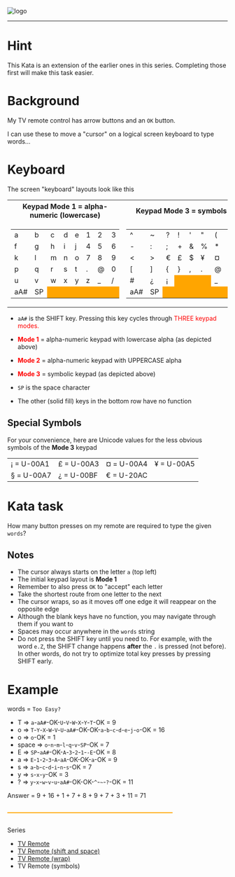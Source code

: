 <img src="https://i.imgur.com/ta6gv1i.png?1"  alt="logo"/>

---

# Hint

This Kata is an extension of the earlier ones in this series. Completing those first will make this task easier.

# Background

My TV remote control has arrow buttons and an `OK` button.

I can use these to move a "cursor" on a logical screen keyboard to type words...

# Keyboard

The screen "keyboard" layouts look like this


<table>

<tr>
<th>Keypad Mode 1 = alpha-numeric (lowercase)
<th>Keypad Mode 3 = symbols
</tr>

<tr>
<td>
<table id = "tvkb">
<tr><td>a<td>b<td>c<td>d<td>e<td>1<td>2<td>3</tr>
<tr><td>f<td>g<td>h<td>i<td>j<td>4<td>5<td>6</tr>
<tr><td>k<td>l<td>m<td>n<td>o<td>7<td>8<td>9</tr>
<tr><td>p<td>q<td>r<td>s<td>t<td>.<td>@<td>0</tr>
<tr><td>u<td>v<td>w<td>x<td>y<td>z<td>&#x005f;<td>/</tr>
<tr><td>aA#<td>SP<td style="background-color: orange"><td style="background-color: orange"><td style="background-color: orange"><td style="background-color: orange"><td style="background-color: orange"><td style="background-color: orange"></tr>
</table>
</td>

<td>
<table id = "tvkb">
<tr><td>^<td>~<td>?<td>!<td>'<td>"<td>(<td>)</tr>
<tr><td>-<td>:<td>;<td>+<td>&<td>%<td>*<td>=</tr>
<tr><td><<td>><td>&#x20ac;<td>&#x00a3;<td>$<td>&#x00a5;<td>&#x00a4;<td>\</tr>
<tr><td>[<td>]<td>{<td>}<td>,<td>.<td>@<td>&#x00a7;</tr>
<tr><td>#<td>&#x00bf;<td>&#x00a1;<td style="background-color:orange;"><td style="background-color:orange;"><td style="background-color:orange;"><td>&#x005f;<td>/</tr>
<tr><td>aA#<td>SP<td style="background-color: orange"><td style="background-color: orange"><td style="background-color: orange"><td style="background-color: orange"><td style="background-color: orange"><td style="background-color: orange"></tr>
</table>
</td>
</tr>
</table>

* `aA#` is the SHIFT key. Pressing this key cycles through <span style="color:red">THREE keypad modes.</span>
* <span style="color:red">**Mode 1**</span> = alpha-numeric keypad with lowercase alpha (as depicted above)
* <span style="color:red">**Mode 2**</span> = alpha-numeric keypad with UPPERCASE alpha
* <span style="color:red">**Mode 3**</span> = symbolic keypad (as depicted above)


* `SP` is the space character
* The other (solid fill) keys in the bottom row have no function

## Special Symbols

For your convenience, here are Unicode values for the less obvious symbols of the **Mode 3** keypad

<table id="legend">
<tr><td>&#x00a1; = U-00A1<td>&#x00a3; = U-00A3<td>&#x00a4; = U-00A4<td>&#x00a5; = U-00A5</tr>
<tr><td>&#x00a7; = U-00A7<td>&#x00bf; = U-00BF<td>&#x20ac; = U-20AC<td></tr>
</table>

# Kata task

How many button presses on my remote are required to type the given `words`?

## Notes

* The cursor always starts on the letter `a` (top left)
* The initial keypad layout is **Mode 1**
* Remember to also press `OK` to "accept" each letter
* Take the shortest route from one letter to the next
* The cursor wraps, so as it moves off one edge it will reappear on the opposite edge
* Although the blank keys have no function, you may navigate through them if you want to
* Spaces may occur anywhere in the `words` string
* Do not press the SHIFT key until you need to. For example, with the word `e.Z`, the SHIFT change happens **after** the `.` is pressed (not before). In other words, do not try to
  optimize total key presses by pressing SHIFT early.

# Example

words = `Too Easy?`

* T => `a`-`aA#`-OK-`U`-`V`-`W`-`X`-`Y`-`T`-OK = 9
* o => `T`-`Y`-`X`-`W`-`V`-`U`-`aA#`-OK-OK-`a`-`b`-`c`-`d`-`e`-`j`-`o`-OK = 16
* o => `o`-OK = 1
* space => `o`-`n`-`m`-`l`-`q`-`v`-`SP`-OK = 7
* E => `SP`-`aA#`-OK-`A`-`3`-`2`-`1`-`-E`-OK = 8
* a => `E`-`1`-`2`-`3`-`A`-`aA`-OK-OK-`a`-OK = 9
* s => `a`-`b`-`c`-`d`-`i`-`n`-`s`-OK = 7
* y => `s`-`x`-`y`-OK = 3
* ? => `y`-`x`-`w`-`v`-`u`-`aA#`-OK-OK-`^`-`~`-`?`-OK = 11

Answer = 9 + 16 + 1 + 7 + 8 + 9 + 7 + 3 + 11 = 71

<hr style="background-color:orange;height:2px;width:75%;margin-top:30px;margin-bottom:30px;"/>

Series

* <a href=https://www.codewars.com/kata/tv-remote>TV Remote</a>
* <a href=https://www.codewars.com/kata/tv-remote-shift-and-space>TV Remote (shift and space)</a>
* <a href=https://www.codewars.com/kata/tv-remote-wrap>TV Remote (wrap)</a>
* TV Remote (symbols)

